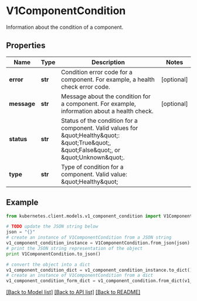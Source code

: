 # V1ComponentCondition

Information about the condition of a component.

## Properties
Name | Type | Description | Notes
------------ | ------------- | ------------- | -------------
**error** | **str** | Condition error code for a component. For example, a health check error code. | [optional] 
**message** | **str** | Message about the condition for a component. For example, information about a health check. | [optional] 
**status** | **str** | Status of the condition for a component. Valid values for \&quot;Healthy\&quot;: \&quot;True\&quot;, \&quot;False\&quot;, or \&quot;Unknown\&quot;. | 
**type** | **str** | Type of condition for a component. Valid value: \&quot;Healthy\&quot; | 

## Example

```python
from kubernetes.client.models.v1_component_condition import V1ComponentCondition

# TODO update the JSON string below
json = "{}"
# create an instance of V1ComponentCondition from a JSON string
v1_component_condition_instance = V1ComponentCondition.from_json(json)
# print the JSON string representation of the object
print V1ComponentCondition.to_json()

# convert the object into a dict
v1_component_condition_dict = v1_component_condition_instance.to_dict()
# create an instance of V1ComponentCondition from a dict
v1_component_condition_form_dict = v1_component_condition.from_dict(v1_component_condition_dict)
```
[[Back to Model list]](../README.md#documentation-for-models) [[Back to API list]](../README.md#documentation-for-api-endpoints) [[Back to README]](../README.md)


